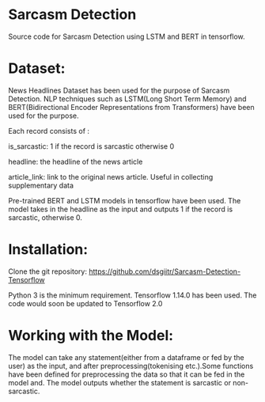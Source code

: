 # Sarcasm Detection
Source code for Sarcasm Detection  using LSTM and BERT in tensorflow.

# Dataset:

News Headlines Dataset has been used for the purpose of Sarcasm Detection. NLP techniques such as LSTM(Long Short Term Memory) and BERT(Bidirectional Encoder Representations from Transformers) have been used for the purpose.

Each record consists of :

is_sarcastic: 1 if the record is sarcastic otherwise 0

headline: the headline of the news article

article_link: link to the original news article. Useful in collecting supplementary data

Pre-trained BERT and LSTM models in tensorflow have been used. The model takes in the headline as the input and outputs 1 if the record is sarcastic, otherwise 0.


# Installation:

Clone the git repository:
https://github.com/dsgiitr/Sarcasm-Detection-Tensorflow

Python 3 is the minimum requirement. Tensorflow 1.14.0 has been used. The code would soon be updated to Tensorflow 2.0


# Working with the Model:

The model can take any statement(either from a dataframe or fed by the user) as the input, and after preprocessing(tokenising etc.).Some functions have been defined for preprocessing the data so that it can be fed in the model and. The model outputs whether the statement is sarcastic or non-sarcastic.
